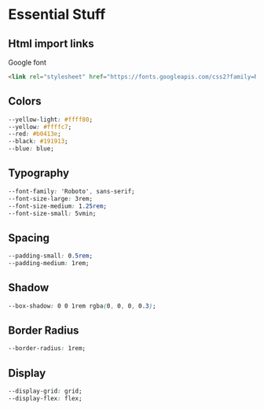 # Essential Stuff

## Html import links

Google font

``` html
<link rel="stylesheet" href="https://fonts.googleapis.com/css2?family=Roboto:wght@400;500;600;700&display=swap">
```

## Colors

``` css
--yellow-light: #ffff80;
--yellow: #ffffc7;
--red: #b0413e;
--black: #191913;
--blue: blue;
```

## Typography

``` css
--font-family: 'Roboto', sans-serif;
--font-size-large: 3rem;
--font-size-medium: 1.25rem;
--font-size-small: 5vmin;
```

## Spacing

``` css
--padding-small: 0.5rem;
--padding-medium: 1rem;
```

## Shadow

``` css
--box-shadow: 0 0 1rem rgba(0, 0, 0, 0.3);
```

## Border Radius

``` css
--border-radius: 1rem;
```

## Display

``` css
--display-grid: grid;
--display-flex: flex;
```

